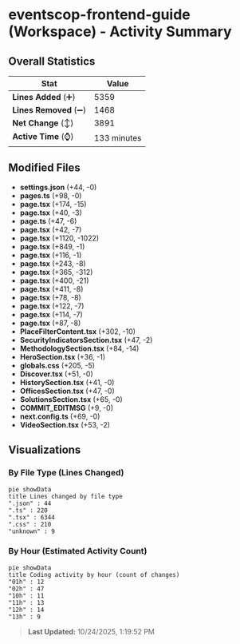 # eventscop-frontend-guide (Workspace) - Activity Summary 

## Overall Statistics

| Stat                   | Value                                                             |
| ---------------------- | ----------------------------------------------------------------- |
| **Lines Added** (➕)   | 5359                                          |
| **Lines Removed** (➖) | 1468                                        |
| **Net Change** (↕)    | 3891                |
| **Active Time** (⌚)   | 133 minutes |


## Modified Files
- **settings.json** (+44, -0)
- **pages.ts** (+98, -0)
- **page.tsx** (+174, -15)
- **page.tsx** (+40, -3)
- **page.ts** (+47, -6)
- **page.tsx** (+42, -7)
- **page.tsx** (+1120, -1022)
- **page.tsx** (+849, -1)
- **page.tsx** (+116, -1)
- **page.tsx** (+243, -8)
- **page.tsx** (+365, -312)
- **page.tsx** (+400, -21)
- **page.tsx** (+411, -8)
- **page.tsx** (+78, -8)
- **page.tsx** (+122, -7)
- **page.tsx** (+114, -7)
- **page.tsx** (+87, -8)
- **PlaceFilterContent.tsx** (+302, -10)
- **SecurityIndicatorsSection.tsx** (+47, -2)
- **MethodologySection.tsx** (+84, -14)
- **HeroSection.tsx** (+36, -1)
- **globals.css** (+205, -5)
- **Discover.tsx** (+51, -0)
- **HistorySection.tsx** (+41, -0)
- **OfficesSection.tsx** (+47, -0)
- **SolutionsSection.tsx** (+65, -0)
- **COMMIT_EDITMSG** (+9, -0)
- **next.config.ts** (+69, -0)
- **VideoSection.tsx** (+53, -2)

## Visualizations

### By File Type (Lines Changed)

```mermaid
pie showData
title Lines changed by file type
".json" : 44
".ts" : 220
".tsx" : 6344
".css" : 210
"unknown" : 9
```

### By Hour (Estimated Activity Count)

```mermaid
pie showData
title Coding activity by hour (count of changes)
"01h" : 12
"02h" : 47
"10h" : 11
"11h" : 13
"12h" : 14
"13h" : 9
```


> **Last Updated:** 10/24/2025, 1:19:52 PM